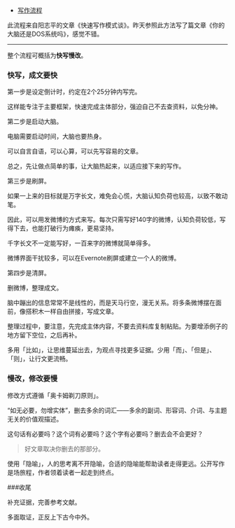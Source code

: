 * [写作流程](https://penghaos.github.io/2016/08/23/%E5%86%99%E4%BD%9C%E6%B5%81%E7%A8%8B.html)

此流程来自阳志平的文章《快速写作模式谈》。昨天参照此方法写了篇文章《你的大脑还是DOS系统吗》，感觉不错。

---

整个流程可概括为**快写慢改**。

### 快写，成文要快

第一步是设定倒计时，约定在2个25分钟内写完。

这样能专注于主要框架，快速完成主体部分，强迫自己不去查资料，以免分神。

第二步是启动大脑。

电脑需要启动时间，大脑也要热身。

可以自言自语，可以心算，可以先写容易的文章。

总之，先让做点简单的事，让大脑热起来，以适应接下来的写作。

第三步是刷屏。

如果一上来的目标就是万字长文，难免会心慌，大脑认知负荷也较高，以致不敢动笔。

因此，可以用发微博的方式来写。每次只需写好140字的微博，认知负荷较低，写得下去，也能打破行为瘫痪，更易坚持。

千字长文不一定能写好，一百来字的微博就简单得多。

微博界面干扰较多，可以在Evernote刷屏或建立一个人的微博。

第四步是清屏。

删微博，整理成文。

脑中蹦出的信息常常不是线性的，而是天马行空，漫无关系。将多条微博摆在面前，像搭积木一样自由拼接，写成文章。

整理过程中，要注意，先完成主体内容，不要去资料库复制粘贴。为要增添例子的地方留下空位，之后再补。

多用「比如」，让思维蔓延出去，为观点寻找更多证据。少用「而」、「但是」、「则」，让行文更流畅。

### 慢改，修改要慢

修改方式遵循「奥卡姆剃刀原则」。

“如无必要，勿增实体”，删去多余的词汇——多余的副词、形容词、介词、与主题无关的价值观描述。

这句话有必要吗？这个词有必要吗？这个字有必要吗？删去会不会更好？

> 好文章取决你删去的那部分。

使用「隐喻」，人的思考离不开隐喻，合适的隐喻能帮助读者走得更远。公开写作是场旅程，作者领着读者一起走到终点。

###收尾

补充证据，完善参考文献。

多面取证，正反上下古今中外。
